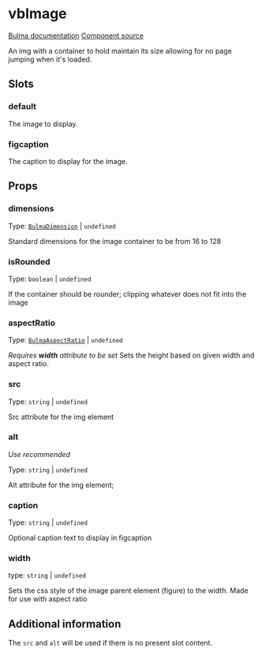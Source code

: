 # vbImage

[Bulma documentation](https://bulma.io/documentation/elements/image/)
[Component source](https://github.com/csc530/vuebulma/blob/main/src/components/BulmaImage.vue)

An img with a container to hold maintain its size allowing for no page jumping when it's loaded.

## Slots

### default

The image to display.

### figcaption

The caption to display for the image.

## Props

### dimensions

Type: [`BulmaDimension`](../../types/BulmaDimension.md) | `undefined`

Standard dimensions for the image container to be from 16 to 128

### isRounded

Type: `boolean` | `undefined`

If the container should be rounder; clipping whatever does not fit into the image

### aspectRatio

Type: [`BulmaAspectRatio`](../../types/BulmaAspectRatio.md) | `undefined`

_Requires **width** attribute to be set_
Sets the height based on given width and aspect ratio.

### src

Type: `string` | `undefined`

Src attribute for the img element

### alt

_Use recommended_

Type: `string` | `undefined`

Alt attribute for the img element;

### caption

Type: `string` | `undefined`

Optional caption text to display in figcaption

### width

type: `string` | `undefined`

Sets the css style of the image parent element (figure) to the width. Made for use with aspect ratio

## Additional information

The `src` and `alt` will be used if there is no present slot content.
